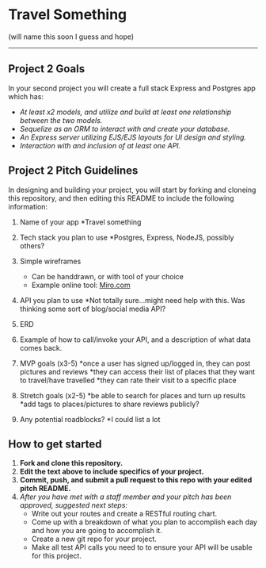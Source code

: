 # Travel Something
(will name this soon I guess and hope)

---
## Project 2 Goals

In your second project you will create a full stack Express and Postgres app which has:
- *At least x2 models, and utilize and build at least one relationship between the two models.*
- *Sequelize as an ORM to interact with and create your database.*
- *An Express server utilizing EJS/EJS layouts for UI design and styling.*
- *Interaction with and inclusion of at least one API.*

## Project 2 Pitch Guidelines

In designing and building your project, you will start by forking and cloneing this repository, and then editing this README to include the following information: 
1. Name of your app
     *Travel something
2. Tech stack you plan to use
     *Postgres, Express, NodeJS, possibly others?
3. Simple wireframes
     * Can be handdrawn, or with tool of your choice
     * Example online tool: [Miro.com](https://miro.com/)


5. API you plan to use
     *Not totally sure...might need help with this. Was thinking some sort of blog/social media API?

6. ERD
     
7. Example of how to call/invoke your API, and a description of what data comes back. 

8. MVP goals (x3-5)
     *once a user has signed up/logged in, they can post pictures and reviews
     *they can access their list of places that they want to travel/have travelled
     *they can rate their visit to a specific place
9. Stretch goals (x2-5)
     *be able to search for places and turn up results
     *add tags to places/pictures to share reviews publicly?

10. Any potential roadblocks?
     *I could list a lot

## How to get started
1. **Fork and clone this repository.**
2. **Edit the text above to include specifics of your project.**
3. **Commit, push, and submit a pull request to this repo with your edited pitch README.**
4. *After you have met with a staff member and your pitch has been approved, suggested next steps:*
      * Write out your routes and create a RESTful routing chart.
      * Come up with a breakdown of what you plan to accomplish each day and how you are going to accomplish it.
      * Create a new git repo for your project. 
      * Make all test API calls you need to to ensure your API will be usable for this project. 
      




